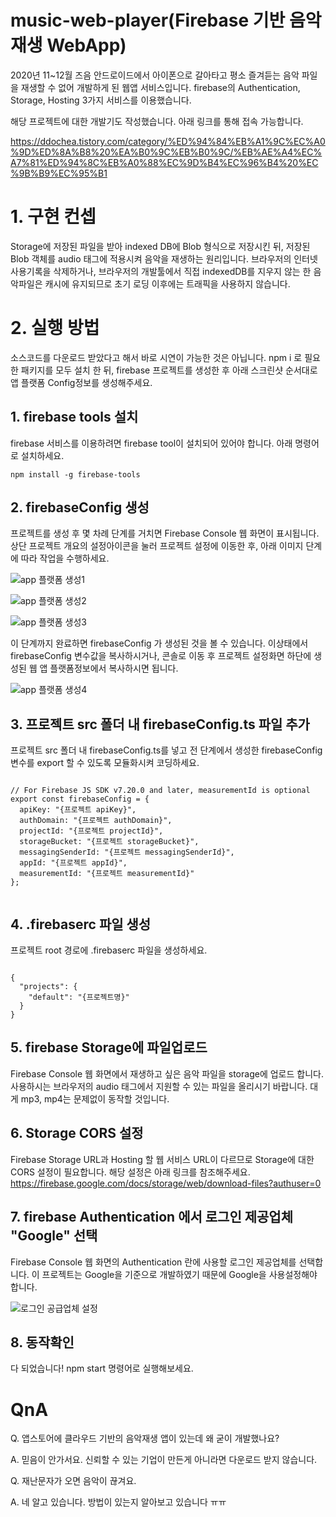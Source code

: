 # music-web-player(Firebase 기반 음악재생 WebApp)

2020년 11~12월 즈음 안드로이드에서 아이폰으로 갈아타고 평소 즐겨듣는 음악 파일을 재생할 수 없어 개발하게 된 웹앱 서비스입니다. 
firebase의 Authentication, Storage, Hosting 3가지 서비스를 이용했습니다.

해당 프로젝트에 대한 개발기도 작성했습니다. 아래 링크를 통해 접속 가능합니다.

https://ddochea.tistory.com/category/%ED%94%84%EB%A1%9C%EC%A0%9D%ED%8A%B8%20%EA%B0%9C%EB%B0%9C/%EB%AE%A4%EC%A7%81%ED%94%8C%EB%A0%88%EC%9D%B4%EC%96%B4%20%EC%9B%B9%EC%95%B1


# 1. 구현 컨셉
Storage에 저장된 파일을 받아 indexed DB에 Blob 형식으로 저장시킨 뒤, 저장된 Blob 객체를 audio 태그에 적용시켜 음악을 재생하는 원리입니다. 브라우저의 인터넷 사용기록을 삭제하거나, 브라우저의 개발툴에서 직접 indexedDB를 지우지 않는 한 음악파일은 캐시에 유지되므로 초기 로딩 이후에는 트래픽을 사용하지 않습니다.

# 2. 실행 방법
소스코드를 다운로드 받았다고 해서 바로 시연이 가능한 것은 아닙니다. npm i 로 필요한 패키지를 모두 설치 한 뒤, firebase 프로젝트를 생성한 후 아래 스크린샷 순서대로 앱 플랫폼 Config정보를 생성해주세요.

## 1. firebase tools 설치
firebase 서비스를 이용하려면 firebase tool이 설치되어 있어야 합니다. 아래 명령어로 설치하세요.

```npm install -g firebase-tools```

## 2. firebaseConfig 생성

프로젝트를 생성 후 몇 차례 단계를 거치면 Firebase Console 웹 화면이 표시됩니다. 상단 프로젝트 개요의 설정아이콘을 눌러 프로젝트 설정에 이동한 후, 아래 이미지 단계에 따라 작업을 수행하세요.

![app 플랫폼 생성1](/docs/img/appconfig1.png)

![app 플랫폼 생성2](/docs/img/appconfig2.png)

![app 플랫폼 생성3](/docs/img/appconfig3.png)

이 단계까지 완료하면 firebaseConfig 가 생성된 것을 볼 수 있습니다. 이상태에서 firebaseConfig 변수값을 복사하시거나, 콘솔로 이동 후 프로젝트 설정화면 하단에 생성된 웹 앱 플랫폼정보에서 복사하시면 됩니다.

![app 플랫폼 생성4](/docs/img/appconfig4.png)

## 3. 프로젝트 src 폴더 내 firebaseConfig.ts 파일 추가

프로젝트 src 폴더 내 firebaseConfig.ts를 넣고 전 단계에서 생성한 firebaseConfig 변수를 export 할 수 있도록 모듈화시켜 코딩하세요.

<pre><code>
// For Firebase JS SDK v7.20.0 and later, measurementId is optional
export const firebaseConfig = {
  apiKey: "{프로젝트 apiKey}",
  authDomain: "{프로젝트 authDomain}",
  projectId: "{프로젝트 projectId}",
  storageBucket: "{프로젝트 storageBucket}",
  messagingSenderId: "{프로젝트 messagingSenderId}",
  appId: "{프로젝트 appId}",
  measurementId: "{프로젝트 measurementId}"
};

</code></pre>

## 4. .firebaserc 파일 생성
프로젝트 root 경로에 .firebaserc 파일을 생성하세요.

<pre><code>
{
  "projects": {
    "default": "{프로젝트명}"
  }
}
</code></pre>

## 5. firebase Storage에 파일업로드
Firebase Console 웹 화면에서 재생하고 싶은 음악 파일을 storage에 업로드 합니다. 사용하시는 브라우저의 audio 태그에서 지원할 수 있는 파일을 올리시기 바랍니다. 대게 mp3, mp4는 문제없이 동작할 것입니다.

## 6. Storage CORS 설정

Firebase Storage URL과 Hosting 할 웹 서비스 URL이 다르므로 Storage에 대한 CORS 설정이 필요합니다. 해당 설정은 아래 링크를 참조해주세요.
https://firebase.google.com/docs/storage/web/download-files?authuser=0

## 7. firebase Authentication 에서 로그인 제공업체 "Google" 선택
Firebase Console 웹 화면의 Authentication 란에 사용할 로그인 제공업체를 선택합니다. 이 프로젝트는 Google을 기준으로 개발하였기 때문에 Google을 사용설정해야 합니다.

![로그인 공급업체 설정](/docs/img/setauth.png)

## 8. 동작확인

다 되었습니다! npm start 명령어로 실행해보세요.

# QnA

Q. 앱스토어에 클라우드 기반의 음악재생 앱이 있는데 왜 굳이 개발했나요?

A. 믿음이 안가서요. 신뢰할 수 있는 기업이 만든게 아니라면 다운로드 받지 않습니다.

Q. 재난문자가 오면 음악이 끊겨요.

A. 네 알고 있습니다. 방법이 있는지 알아보고 있습니다 ㅠㅠ
